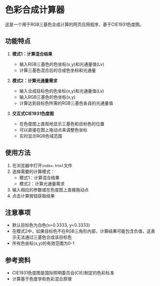 # 色彩合成计算器

这是一个用于RGB三基色合成计算的网页应用程序，基于CIE1931色度图。

## 功能特点

1. **模式1：计算混合结果**
   - 输入RGB三基色的色坐标(x,y)和光通量值(Lv)
   - 计算三基色混合后的合成色坐标和光通量

2. **模式2：计算光通量需求**
   - 输入合成目标色的色坐标(x,y)和光通量值(Lv)
   - 输入RGB三基色的色坐标(x,y)
   - 计算达到目标色所需的RGB三基色各自的光通量值

3. **交互式CIE1931色度图**
   - 在色度图上直观地显示三基色和目标色的位置
   - 可以直接在图上拖动点来调整色坐标
   - 实时显示RGB色域范围

## 使用方法

1. 在浏览器中打开`index.html`文件
2. 选择需要的计算模式：
   - 模式1：计算混合结果
   - 模式2：计算光通量需求
3. 输入相应的参数或在色度图上直接拖动点
4. 点击计算按钮获取结果

## 注意事项

- 默认目标色为白色(x=0.3333, y=0.3333)
- 在模式2中，如果目标色不在RGB三角形内部，计算结果可能包含负值，这表示无法通过三基色合成该目标色
- 所有色坐标(x,y)的有效范围为0-1

## 参考资料

- CIE1931色度图是国际照明委员会(CIE)制定的色彩标准
- 计算基于色度学和色彩混合原理 